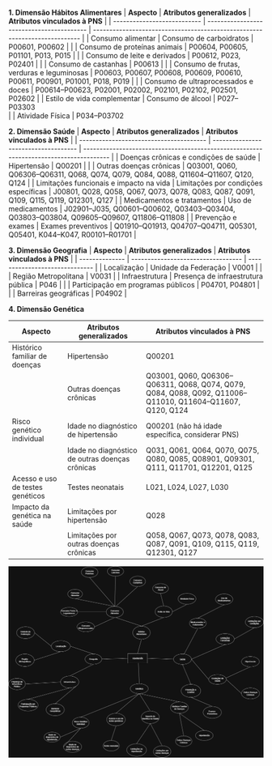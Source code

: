 **1. Dimensão Hábitos Alimentares**
| **Aspecto**                 | **Atributos generalizados**               | **Atributos vinculados à PNS**                                             |
| --------------------------- | ----------------------------------------- | -------------------------------------------------------------------------- |
| Consumo alimentar           | Consumo de carboidratos                   | P00601, P00602                                                             |
|                             | Consumo de proteínas animais              | P00604, P00605, P01101, P013, P015                                         |
|                             | Consumo de leite e derivados              | P00612, P023, P02401                                                       |
|                             | Consumo de castanhas                      | P00613                                                                     |
|                             | Consumo de frutas, verduras e leguminosas | P00603, P00607, P00608, P00609, P00610, P00611, P00901, P01001, P018, P019 |
|                             | Consumo de ultraprocessados e doces       | P00614–P00623, P02001, P02002, P02101, P02102, P02501, P02602              |
| Estilo de vida complementar | Consumo de álcool                         | P027–P03303            
|                             | Atividade Física                          | P034–P03702

**2. Dimensão Saúde**
| **Aspecto**                             | **Atributos generalizados**          | **Atributos vinculados à PNS**                                                         |
| --------------------------------------- | ------------------------------------ | -------------------------------------------------------------------------------------- |
| Doenças crônicas e condições de saúde   | Hipertensão                          | Q00201                                                                                 |
|                                         | Outras doenças crônicas              | Q03001, Q060, Q06306–Q06311, Q068, Q074, Q079, Q084, Q088, Q11604–Q11607, Q120, Q124   |
| Limitações funcionais e impacto na vida | Limitações por condições específicas | J00801, Q028, Q058, Q067, Q073, Q078, Q083, Q087, Q091, Q109, Q115, Q119, Q12301, Q127 |
| Medicamentos e tratamentos              | Uso de medicamentos                  | J02901–J035, Q00601–Q00602, Q03403–Q03404, Q03803–Q03804, Q09605–Q09607, Q11806–Q11808 |
| Prevenção e exames                      | Exames preventivos                   | Q01910–Q01913, Q04707–Q04711, Q05301, Q05401, K044–K047, R00101–R01701                 |

**3. Dimensão Geografia**
| **Aspecto**    | **Atributos generalizados**        | **Atributos vinculados à PNS** |
| -------------- | ---------------------------------- | ------------------------------ |
| Localização    | Unidade da Federação               | V0001                          |
|                | Região Metropolitana               | V0031                          |
| Infraestrutura | Presença de infraestrutura pública | P046                           |
|                | Participação em programas públicos | P04701, P04801                 |
|                | Barreiras geográficas              | P04902                         |

**4. Dimensão Genética**

| **Aspecto**                      | **Atributos generalizados**                     | **Atributos vinculados à PNS**                                                                            |
| -------------------------------- | ----------------------------------------------- | --------------------------------------------------------------------------------------------------------- |
| Histórico familiar de doenças    | Hipertensão                                     | Q00201                                                                                                    |
|                                  | Outras doenças crônicas                         | Q03001, Q060, Q06306–Q06311, Q068, Q074, Q079, Q084, Q088, Q092, Q11006–Q11010, Q11604–Q11607, Q120, Q124 |
| Risco genético individual        | Idade no diagnóstico de hipertensão             | Q00201 (não há idade específica, considerar PNS)                                                          |
|                                  | Idade no diagnóstico de outras doenças crônicas | Q031, Q061, Q064, Q070, Q075, Q080, Q085, Q08901, Q09301, Q111, Q11701, Q12201, Q125                      |
| Acesso e uso de testes genéticos | Testes neonatais                                | L021, L024, L027, L030                                                                                    |
| Impacto da genética na saúde     | Limitações por hipertensão                      | Q028                                                                                                      |
|                                  | Limitações por outras doenças crônicas          | Q058, Q067, Q073, Q078, Q083, Q087, Q091, Q109, Q115, Q119, Q12301, Q127   

![descrição](https://github.com/Ettorew/DataMining/blob/main/Artigos_Hipertensao/CAPTO/Conceitual_Hipertensao.drawio.png)

